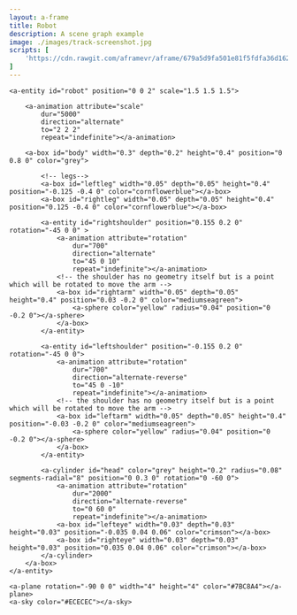 ```yaml
---
layout: a-frame
title: Robot
description: A scene graph example
image: ./images/track-screenshot.jpg
scripts: [
	'https://cdn.rawgit.com/aframevr/aframe/679a5d9fa501e81f5fdfa36d162580a116946fd1/dist/aframe-v0.2.0.min.js', # master at the time of writing
]
---
```


<a-scene>

	<a-entity id="robot" position="0 0 2" scale="1.5 1.5 1.5">

		<a-animation attribute="scale"
			dur="5000"
			direction="alternate"
			to="2 2 2"
			repeat="indefinite"></a-animation>

		<a-box id="body" width="0.3" depth="0.2" height="0.4" position="0 0.8 0" color="grey">

			<!-- legs-->
			<a-box id="leftleg" width="0.05" depth="0.05" height="0.4" position="-0.125 -0.4 0" color="cornflowerblue"></a-box>
			<a-box id="rightleg" width="0.05" depth="0.05" height="0.4" position="0.125 -0.4 0" color="cornflowerblue"></a-box>

			<a-entity id="rightshoulder" position="0.155 0.2 0" rotation="-45 0 0" >
				<a-animation attribute="rotation"
					dur="700"
					direction="alternate"
					to="45 0 10"
					repeat="indefinite"></a-animation>
				<!-- the shoulder has no geometry itself but is a point which will be rotated to move the arm -->
				<a-box id="rightarm" width="0.05" depth="0.05" height="0.4" position="0.03 -0.2 0" color="mediumseagreen">
					<a-sphere color="yellow" radius="0.04" position="0 -0.2 0"></a-sphere>
				</a-box>
			</a-entity>

			<a-entity id="leftshoulder" position="-0.155 0.2 0" rotation="-45 0 0">
				<a-animation attribute="rotation"
					dur="700"
					direction="alternate-reverse"
					to="45 0 -10"
					repeat="indefinite"></a-animation>
				<!-- the shoulder has no geometry itself but is a point which will be rotated to move the arm -->
				<a-box id="leftarm" width="0.05" depth="0.05" height="0.4" position="-0.03 -0.2 0" color="mediumseagreen">
					<a-sphere color="yellow" radius="0.04" position="0 -0.2 0"></a-sphere>
				</a-box>
			</a-entity>

			<a-cylinder id="head" color="grey" height="0.2" radius="0.08" segments-radial="8" position="0 0.3 0" rotation="0 -60 0">
				<a-animation attribute="rotation"
					dur="2000"
					direction="alternate-reverse"
					to="0 60 0"
					repeat="indefinite"></a-animation>
				<a-box id="lefteye" width="0.03" depth="0.03" height="0.03" position="-0.035 0.04 0.06" color="crimson"></a-box>
				<a-box id="righteye" width="0.03" depth="0.03" height="0.03" position="0.035 0.04 0.06" color="crimson"></a-box>
			</a-cylinder>
		</a-box>
	</a-entity>

	<a-plane rotation="-90 0 0" width="4" height="4" color="#7BC8A4"></a-plane>
	<a-sky color="#ECECEC"></a-sky>
</a-scene>